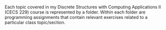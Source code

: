Each topic covered in my Discrete Structures with Computing Applications II (CECS 229) course is represented by a folder.
Within each folder are programming assignments that contain relevant exercises related to a particular class topic/section.
